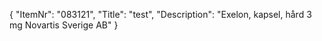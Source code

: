 {
  "ItemNr": "083121",
  "Title": "test",
  "Description": "Exelon, kapsel, hård 3 mg Novartis Sverige AB"
}
